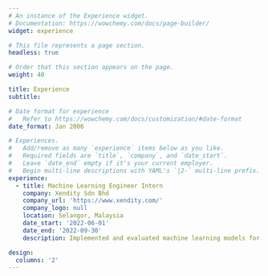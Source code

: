 ```yaml
---
# An instance of the Experience widget.
# Documentation: https://wowchemy.com/docs/page-builder/
widget: experience

# This file represents a page section.
headless: true

# Order that this section appears on the page.
weight: 40

title: Experience
subtitle:

# Date format for experience
#   Refer to https://wowchemy.com/docs/customization/#date-format
date_format: Jan 2006

# Experiences.
#   Add/remove as many `experience` items below as you like.
#   Required fields are `title`, `company`, and `date_start`.
#   Leave `date_end` empty if it's your current employer.
#   Begin multi-line descriptions with YAML's `|2-` multi-line prefix.
experience:
  - title: Machine Learning Engineer Intern
    company: Xendity Sdn Bhd
    company_url: 'https://www.xendity.com/'
    company_logo: null
    location: Selangor, Malaysia
    date_start: '2022-06-01'
    date_end: '2022-09-30'
    description: Implemented and evaluated machine learning models for face detection and face recognition based on e-KYC documents.

design:
  columns: '2'
---
```

